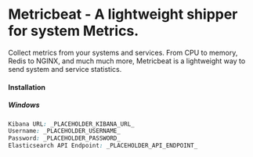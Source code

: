 # Metricbeat - A lightweight shipper for system Metrics.

Collect metrics from your systems and services. From CPU to memory, Redis to NGINX, and much much more, Metricbeat is a lightweight way to send system and service statistics.

#### Installation

##### Windows


```css
Kibana URL: _PLACEHOLDER_KIBANA_URL_
Username: _PLACEHOLDER_USERNAME_
Password: _PLACEHOLDER_PASSWORD_
Elasticsearch API Endpoint: _PLACEHOLDER_API_ENDPOINT_
```

